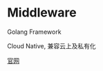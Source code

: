# Middleware
Golang Framework

Cloud Native, 兼容云上及私有化

[官网](http://middleware.cyclone-robotics.com)
